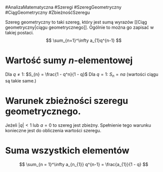 #AnalizaMatematyczna #Szeregi #SzeregGeometryczny #CiągGeometryczny #ZbieżnośćSzeregu


Szereg geometryczny to taki szereg, który jest sumą wyrazów [[Ciąg geometryczny|ciągu geometrycznego]].
Ogólnie to można go zapisać w takiej postaci.
$$
\sum_{n=1}^\infty a_{1}q^{n-1}
$$
# Wartość sumy $n$-elementowej
Dla $q \neq 1$: $S_{n} = \frac{1 - q^n}{1 - q}$
Dla $q = 1$: $S_{n} = na$ (wartości ciągu są takie same.)

# Warunek zbieżności szeregu geometrycznego.
Jeżeli $|q| < 1$ lub $a = 0$ to szereg jest zbieżny.
Spełnienie tego warunku konieczne jest do obliczenia wartości szeregu.
# Suma wszystkich elementów
$$
\sum_{n = 1}^\infty a_{n_{1}} q^{n-1} = \frac{a_{1}}{1 - q}
$$